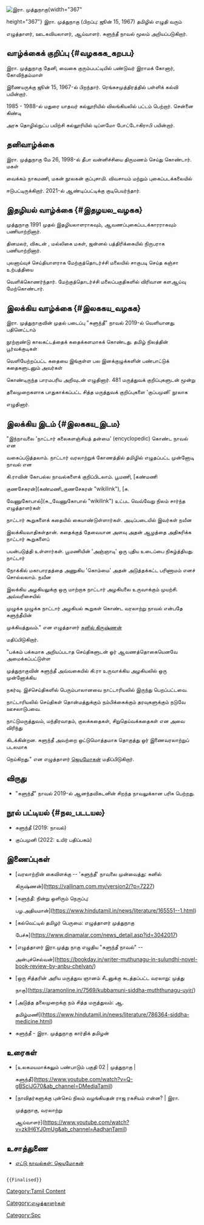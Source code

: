 ![இரா. முத்துநாகு ](இரா._முத்துநாகு_.jpg "இரா. முத்துநாகு "){width="367"
height="367"} இரா. முத்துநாகு (பிறப்பு: ஜூன் 15, 1967) தமிழில் எழுதி வரும்
எழுத்தாளர், ஊடகவியலாளர், ஆய்வாளர். சுளுந்தீ நாவல் மூலம் அறியப்படுகிறார்.

## வாழ்க்கைக் குறிப்பு {#வழககக_கறபப}

இரா. முத்துநாகு தேனி, வைகை குரும்பபட்டியில் பண்டுவர் இராமக் கோனார், கோவிந்தம்மாள்
இணையருக்கு ஜூன் 15, 1967-ல் பிறந்தார். ரெங்கசமுத்திரத்தில் பள்ளிக் கல்வி பயின்றார்.
1985 - 1988-ல் மதுரை யாதவர் கல்லூரியில் விலங்கியலில் பட்டம் பெற்றார். சென்னை கிண்டி
அரசு தொழில்நுட்ப பயிற்சி கல்லூரியில் டிப்ளமோ போட்டோகிராபி பயின்றார்.

## தனிவாழ்க்கை

இரா. முத்துநாகு மே 26, 1998-ல் தீபா வன்னிச்சியை திருமணம் செய்து கொண்டார். மகள்
வைக்கம் நாகமணி, மகன் நூலகன் குப்புசாமி. விவசாயம் மற்றும் புகைப்படக்கலையில்
ஈடுபட்டிருக்கிறார். 2021-ல் ஆண்டிப்பட்டிக்கு குடிபெயர்ந்தார்.

## இதழியல் வாழ்க்கை {#இதழயல_வழகக}

முத்துநாகு 1991 முதல் இதழியலாளராகவும், ஆவணப்புகைப்படக்காரராகவும் பணியாற்றினார்.
தினமலர், விகடன் , மல்லிகை மகள், ஜன்னல் பத்திரிக்கையில் நிருபராக பணியாற்றினார்.
புலனாய்வுச் செய்தியாளராக மேற்குத்தொடர்ச்சி மலையில் சாகுபடி செய்த கஞ்சா உற்பத்தியை
வெளிக்கொணர்ந்தார். மேற்குத்தொடர்ச்சி மலைப்பகுதிகளில் விரிவான களஆய்வு மேற்கொண்டார்.

## இலக்கிய வாழ்க்கை {#இலககய_வழகக}

இரா. முத்துநாகுவின் முதல் படைப்பு "சுளுந்தீ" நாவல் 2019-ல் வெளியானது. பதினெட்டாம்
நூற்றாண்டு காலகட்டத்தைக் கதைக்களமாகக் கொண்டது. தமிழ் நிலத்தின் பூர்வக்குடிகள்
வெளியேற்றப்பட்ட கதையை இங்குள்ள பல இனக்குழுக்களின் பண்பாட்டுக் கதைகளுடனும் அவர்கள்
கொண்டிருந்த பாரமபரிய அறிவுடன் எழுதினார். 481 மருத்துவக் குறிப்புகளுடன் மூன்று
தலைமுறைகளாக பாதுகாக்கப்பட்ட சித்த மருத்துவக் குறிப்புகளை \'குப்பமுனி\' நூலாக
எழுதினார்.

## இலக்கிய இடம் {#இலககய_இடம}

\"இந்நாவலை 'நாட்டார் கலைகளஞ்சியத் தன்மை' (encyclopedic) கொண்ட நாவல் என
வகைப்படுத்தலாம். நாட்டார் வரலாற்றுக் கோணத்தில் தமிழில் எழுதப்பட்ட முன்னோடி நாவல் என
கி.ராவின் கோபல்ல நாவல்களைக் குறிப்பிடலாம். பூமணி, [கண்மணி
குணசேகரன்](கண்மணி_குணசேகரன் "wikilink"), [சு.
வேணுகோபால்](சு._வேணுகோபால் "wikilink") உட்பட வெவ்வேறு நிலம் சார்ந்த எழுத்தாளர்கள்
நாட்டார் கூறுகளைக் கதையில் கையாண்டுள்ளார்கள். அடிப்படையில் இவர்கள் நவீன
இலக்கியவாதிகள்தான். கதைக்குத் தேவையான அளவு அதன் ஆழத்தை அதிகரிக்க நாட்டார் கூறுகளைப்
பயன்படுத்தி உள்ளார்கள். பூமணியின் 'அஞ்ஞாடி' ஒரு புதிய உடைப்பை நிகழ்த்தியது. நாட்டார்
நோக்கில் மகாபாரதத்தை அணுகிய 'கொம்மை' அதன் அடுத்தக்கட்ட பரிணாமம் எனச் சொல்லலாம். நவீன
இலக்கிய அழகியலுக்கு ஒரு மாற்றாக நாட்டார் அழகியலை உருவாக்கும் முயற்சி. அவ்வரிசையில்
முழுக்க முழுக்க நாட்டார் அழகியல் கூறுகள் கொண்ட வரலாற்று நாவல் என்பதே சுளுந்தீயின்
முக்கியத்துவம்.\" என எழுத்தாளர் [சுனில் கிருஷ்ணன்](சுனில்_கிருஷ்ணன் "wikilink")
மதிப்பிடுகிறார்.

\"பக்கம் பக்கமாக அறியப்படாத செய்திகளுடன் ஓர் ஆவணத்தொகையெனவே அமைக்கப்பட்டுள்ள
முத்துநாகுவின் சுளுந்தீ அவ்வகையில் கி.ரா உருவாக்கிய அழகியலில் ஒரு முன்னோக்கிய
நகர்வு. இச்செய்திகளில் பெரும்பாலானவை நாட்டாரியலில் இருந்து பெறப்பட்டவை.
நாட்டாரியலில் செய்திகள் தொன்மத்துக்கும் நம்பிக்கைக்கும் தரவுகளுக்கும் நடுவே ஊசலாடுபவை.
நாட்டுமருத்துவம், மந்திரவாதம், குலக்கதைகள், சிறுதெய்வக்கதைகள் என அவை விரிந்து
கிடக்கின்றன. சுளுந்தீ அவற்றை ஒட்டுமொத்தமாக தொகுத்து ஓர் இணைவரலாற்றுப் படலமாக
நெய்கிறது.\" என எழுத்தாளர் [ஜெயமோகன்](ஜெயமோகன் "wikilink") மதிப்பிடுகிறார்.

## விருது

-   "சுளுந்தீ" நாவல் 2019-ல் ஆனந்தவிகடனின் சிறந்த நாவலுக்கான பரிசு பெற்றது.

## நூல் பட்டியல் {#நல_படடயல}

-   சுளுந்தீ (2019: நாவல்)
-   குப்பமுனி (2022: உயிர் பதிப்பகம்)

## இணைப்புகள்

-   [வரலாற்றின் கைவிளக்கு -- 'சுளுந்தீ' நாவலை முன்வைத்து: சுனில்
    கிருஷ்ணன்](https://vallinam.com.my/version2/?p=7227)
-   [சுளுந்தீ: நின்று ஒளிரும் நெருப்பு:
    பழ.அதியமான்](https://www.hindutamil.in/news/literature/165551--1.html)
-   [கல்வெட்டில் தமிழர் பெருமை: எழுத்தாளர் முத்துநாகு
    பேச்சு](https://www.dinamalar.com/news_detail.asp?id=3042017)
-   [எழுத்தாளர் இரா.முத்து நாகு எழுதிய "சுளுந்தீ நாவல்" --
    அன்புச்செல்வன்](https://bookday.in/writer-muthunagu-in-sulundhi-novel-book-review-by-anbu-chelvan/)
-   [ஒரு சித்தரின் அரிய மருத்துவ ஞானம் சீடனுக்கு கடத்தப்பட்ட வரலாறு: முத்து
    நாகு](https://aramonline.in/7569/kubbamuni-siddha-muththunagu-uyir/)
-   [அடுத்த தலைமுறைக்கு நம் சித்த மருத்துவம்: ஆ.
    தமிழ்மணி](https://www.hindutamil.in/news/literature/786364-siddha-medicine.html)
-   சுளுந்தீ - இரா. முத்துநாகு கார்திக் தமிழன்

## உரைகள்

-   [உலகமயமாக்கலும் பண்பாடும் பகுதி 02 \| முத்துநாகு \|
    சுளுந்தீ](https://www.youtube.com/watch?v=Q-gBSciJG70&ab_channel=DMediaTamil)
-   [நாவிதர்களுக்கு புன்செய் நிலம் வழங்கியதன் ராஜ ரகசியம் என்ன? \| இரா.
    முத்துநாகு, வரலாற்று
    ஆய்வாளர்](https://www.youtube.com/watch?v=zkIH6YJ0mUg&ab_channel=AadhanTamil)

## உசாத்துணை

-   [எட்டு நாவல்கள்: ஜெயமோகன்](https://www.jeyamohan.in/140135/)

```{=mediawiki}
{{Finalised}}
```
[Category:Tamil Content](Category:Tamil_Content "wikilink")
[Category:எழுத்தாளர்கள்](Category:எழுத்தாளர்கள் "wikilink")
[Category:Spc](Category:Spc "wikilink")
